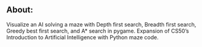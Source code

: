 ## About:
Visualize an AI solving a maze with Depth first search, Breadth first search, Greedy best first search, and A* search in pygame.
Expansion of CS50’s Introduction to Artificial Intelligence with Python maze code.
